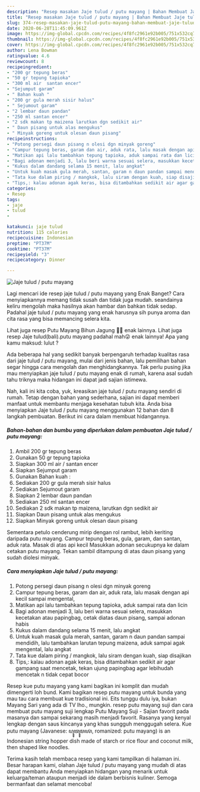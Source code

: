 ```yaml
---
description: "Resep masakan Jaje tulud / putu mayang | Bahan Membuat Jaje tulud / putu mayang Yang Lezat"
title: "Resep masakan Jaje tulud / putu mayang | Bahan Membuat Jaje tulud / putu mayang Yang Lezat"
slug: 374-resep-masakan-jaje-tulud-putu-mayang-bahan-membuat-jaje-tulud-putu-mayang-yang-lezat
date: 2020-06-28T11:45:09.961Z
image: https://img-global.cpcdn.com/recipes/4f8fc2961e92b005/751x532cq70/jaje-tulud-putu-mayang-foto-resep-utama.jpg
thumbnail: https://img-global.cpcdn.com/recipes/4f8fc2961e92b005/751x532cq70/jaje-tulud-putu-mayang-foto-resep-utama.jpg
cover: https://img-global.cpcdn.com/recipes/4f8fc2961e92b005/751x532cq70/jaje-tulud-putu-mayang-foto-resep-utama.jpg
author: Lena Bowman
ratingvalue: 4.6
reviewcount: 8
recipeingredient:
- "200 gr tepung beras"
- "50 gr tepung tapioka"
- "300 ml air  santan encer"
- "Sejumput garam"
- " Bahan kuah "
- "200 gr gula merah sisir halus"
- " Sejumout garam"
- "2 lembar daun pandan"
- "250 ml santan encer"
- "2 sdk makan tp maizena larutkan dgn sedikit air"
- " Daun pisang untuk alas mengukus"
- " Minyak goreng untuk olesan daun pisang"
recipeinstructions:
- "Potong persegi daun pisang n olesi dgn minyak goreng"
- "Campur tepung beras, garam dan air, aduk rata, lalu masak dengan api kecil sampai mengental,"
- "Matikan api lalu tambahkan tepung tapioka, aduk sampai rata dan licin"
- "Bagi adonan menjadi 3, lalu beri warna sesuai selera, masukkan kecetakan atau papingbag, cetak diatas daun pisang, sampai adonan habis"
- "Kukus dalam dandang selama 15 menit, lalu angkat"
- "Untuk kuah masak gula merah, santan, garam n daun pandan sampai mendidih, lalu tambahkan larutan tepung maizena, aduk sampai agak mengental, lalu angkat"
- "Tata kue dalam piring / mangkok, lalu siram dengan kuah, siap disajikan"
- "Tips,: kalau adonan agak keras, bisa ditambahkan sedikit air agar gampang saat mencetak, tekan ujung papingbag agar lebihudah mencetak n tidak cepat bocor"
categories:
- Resep
tags:
- jaje
- tulud
- 

katakunci: jaje tulud  
nutrition: 115 calories
recipecuisine: Indonesian
preptime: "PT37M"
cooktime: "PT37M"
recipeyield: "3"
recipecategory: Dinner

---
```



![Jaje tulud / putu mayang](https://img-global.cpcdn.com/recipes/4f8fc2961e92b005/751x532cq70/jaje-tulud-putu-mayang-foto-resep-utama.jpg)

Lagi mencari ide resep jaje tulud / putu mayang yang Enak Banget? Cara menyiapkannya memang tidak susah dan tidak juga mudah. seandainya keliru mengolah maka hasilnya akan hambar dan bahkan tidak sedap. Padahal jaje tulud / putu mayang yang enak harusnya sih punya aroma dan cita rasa yang bisa memancing selera kita.

Lihat juga resep Putu Mayang Bihun Jagung 🥥🌽 enak lainnya. Lihat juga resep Jaje tulud(bali).putu mayang padahal mah😜 enak lainnya! Apa yang kamu maksud: lulut ?

Ada beberapa hal yang sedikit banyak berpengaruh terhadap kualitas rasa dari jaje tulud / putu mayang, mulai dari jenis bahan, lalu pemilihan bahan segar hingga cara mengolah dan menghidangkannya. Tak perlu pusing jika mau menyiapkan jaje tulud / putu mayang enak di rumah, karena asal sudah tahu triknya maka hidangan ini dapat jadi sajian istimewa.


Nah, kali ini kita coba, yuk, kreasikan jaje tulud / putu mayang sendiri di rumah. Tetap dengan bahan yang sederhana, sajian ini dapat memberi manfaat untuk membantu menjaga kesehatan tubuh kita. Anda bisa menyiapkan Jaje tulud / putu mayang menggunakan 12 bahan dan 8 langkah pembuatan. Berikut ini cara dalam membuat hidangannya.

<!--inarticleads1-->

##### Bahan-bahan dan bumbu yang diperlukan dalam pembuatan Jaje tulud / putu mayang:

1. Ambil 200 gr tepung beras
1. Gunakan 50 gr tepung tapioka
1. Siapkan 300 ml air / santan encer
1. Siapkan Sejumput garam
1. Gunakan  Bahan kuah :
1. Sediakan 200 gr gula merah sisir halus
1. Sediakan  Sejumout garam
1. Siapkan 2 lembar daun pandan
1. Sediakan 250 ml santan encer
1. Sediakan 2 sdk makan tp maizena, larutkan dgn sedikit air
1. Siapkan  Daun pisang untuk alas mengukus
1. Siapkan  Minyak goreng untuk olesan daun pisang


Sementara petulo cenderung mirip dengan rol rambut, lebih keriting daripada putu mayang. Campur tepung beras, gula, garam, dan santan, aduk rata. Masak di atas api kecil Masukkan adonan secukupnya ke dalam cetakan putu mayang. Tekan sambil ditampung di atas daun pisang yang sudah diolesi minyak. 

<!--inarticleads2-->

##### Cara menyiapkan Jaje tulud / putu mayang:

1. Potong persegi daun pisang n olesi dgn minyak goreng
1. Campur tepung beras, garam dan air, aduk rata, lalu masak dengan api kecil sampai mengental,
1. Matikan api lalu tambahkan tepung tapioka, aduk sampai rata dan licin
1. Bagi adonan menjadi 3, lalu beri warna sesuai selera, masukkan kecetakan atau papingbag, cetak diatas daun pisang, sampai adonan habis
1. Kukus dalam dandang selama 15 menit, lalu angkat
1. Untuk kuah masak gula merah, santan, garam n daun pandan sampai mendidih, lalu tambahkan larutan tepung maizena, aduk sampai agak mengental, lalu angkat
1. Tata kue dalam piring / mangkok, lalu siram dengan kuah, siap disajikan
1. Tips,: kalau adonan agak keras, bisa ditambahkan sedikit air agar gampang saat mencetak, tekan ujung papingbag agar lebihudah mencetak n tidak cepat bocor


Resep kue putu mayang yang kami bagikan ini komplit dan mudah dimengerti loh bund. Kami bagikan resep putu mayang untuk bunda yang mau tau cara membuat kue tradisional ini. Eits tunggu dulu iya, bukan Mayang Sari yang ada di TV lho., mungkin. resep putu mayang suji dan cara membuat putu mayang suji lengkap Putu Mayang Suji - Sajian favorit pada masanya dan sampai sekarang masih menjadi favorit. Rasanya yang kenyal lengkap dengan saus kincanya yang khas sungguh menggugah selera. Kue putu mayang (Javanese: ꦥꦸꦠꦸꦩꦪꦁ, romanized: putu mayang) is an Indonesian string hopper dish made of starch or rice flour and coconut milk, then shaped like noodles. 

Terima kasih telah membaca resep yang kami tampilkan di halaman ini. Besar harapan kami, olahan Jaje tulud / putu mayang yang mudah di atas dapat membantu Anda menyiapkan hidangan yang menarik untuk keluarga/teman ataupun menjadi ide dalam berbisnis kuliner. Semoga bermanfaat dan selamat mencoba!
